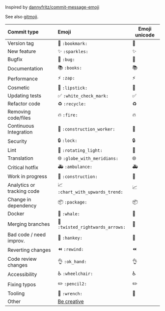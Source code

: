 Inspired by [dannyfritz/commit-message-emoji](https://github.com/dannyfritz/commit-message-emoji)

See also [gitmoji](https://gitmoji.carloscuesta.me/).

|   Commit type              | Emoji                                         | Emoji unicode|
|:---------------------------|:----------------------------------------------|--------------|
| Version tag                | :bookmark: `:bookmark:`                       | 🔖           |
| New feature                | :sparkles: `:sparkles:`                       | ✨           |
| Bugfix                     | :bug: `:bug:`                                 | 🐛           |
| Documentation              | :books: `:books:`                             | 📚           |
| Performance                | :zap: `:zap:`                                 | ⚡️           |
| Cosmetic                   | :lipstick: `:lipstick:`                       | 💄           |
| Updating tests             | :white_check_mark: `:white_check_mark:`       | ✅           |
| Refactor code              | :recycle: `:recycle:`                         | ♻️           |
| Removing code/files        | :fire: `:fire:`                               | 🔥            |
| Continuous Integration     | :construction_worker: `:construction_worker:` | 👷            |
| Security                   | :lock: `:lock:`                               | 🔒            |
| Lint                       | :rotating_light: `:rotating_light:`           | 🚨        |
| Translation                | :globe_with_meridians: `:globe_with_meridians:`| 🌐          |
| Critical hotfix            | :ambulance: `:ambulance:`                     | 🚑           |
| Work in progress           | :construction:  `:construction:`              | 🚧           |
| Analytics or tracking code | :chart_with_upwards_trend: `:chart_with_upwards_trend:` | 📈 |
| Change in dependency       | :package: `:package:`                         | 📦           |
| Docker                     | :whale: `:whale:`                             | 🐳           |
| Merging branches           | :twisted_rightwards_arrows: `:twisted_rightwards_arrows:` | 🔀 |
| Bad code / need improv.    | :hankey: `:hankey:`                           | 💩           |
| Reverting changes          | :rewind: `:rewind:`                           | ⏪            |
| Code review changes        | :ok_hand: `:ok_hand:`                         | 👌           |
| Accessibility              | :wheelchair: `:wheelchair:`                   | ♿️           |
| Fixing typos               | :pencil2: `:pencil2:`                             | ✏️       |
| Tooling                    | :wrench: `:wrench:`                           | 🔧           |
| Other                      | [Be creative](http://www.emoji-cheat-sheet.com/)  |          |